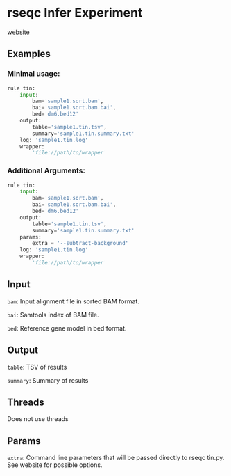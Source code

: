 # rseqc Infer Experiment

[website](http://rseqc.sourceforge.net/#tin-py)

## Examples

### Minimal usage:

```python
rule tin:
    input:
        bam='sample1.sort.bam',
        bai='sample1.sort.bam.bai',
        bed='dm6.bed12'
    output: 
        table='sample1.tin.tsv',
        summary='sample1.tin.summary.txt'
    log: 'sample1.tin.log'
    wrapper:
        'file://path/to/wrapper'
```

### Additional Arguments:

```python
rule tin:
    input:
        bam='sample1.sort.bam',
        bai='sample1.sort.bam.bai',
        bed='dm6.bed12'
    output: 
        table='sample1.tin.tsv',
        summary='sample1.tin.summary.txt'
    params:
        extra = '--subtract-background'
    log: 'sample1.tin.log'
    wrapper:
        'file://path/to/wrapper'
```

## Input

`bam`:
    Input alignment file in sorted BAM format.

`bai`:
    Samtools index of BAM file.

`bed`:
    Reference gene model in bed format.

## Output

`table`:
    TSV of results

`summary`:
    Summary of results

## Threads
Does not use threads

## Params
`extra`:
    Command line parameters that will be passed directly to rseqc tin.py.
    See website for possible options.

